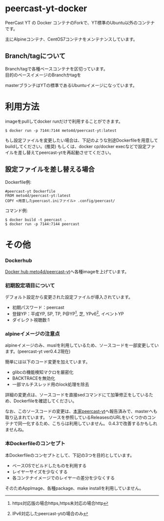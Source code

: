 # peercast-yt-docker

PeerCast YT の Docker コンテナのForkで、YT標準のUbuntu以外のコンテナです。

主にAlpineコンテナ、CentOS7コンテナをメンテナンスしています。

## Branch/tagについて

Branch/tagで各種ベースコンテナを区切っています。  
目的のベースイメージのBranchかtagを

masterブランチはYTの標準であるUbuntuイメージになっています。

# 利用方法

imageをpullしてdocker runだけで利用することができます。

    $ docker run -p 7144:7144 meto4d/peercast-yt:latest

もし設定ファイルを変更したい場合は、下記のような別途Dockerfileを用意してbuildしてください。(推奨)
もしくは、docker cp/docker execなどで設定ファイルを差し替えてpeercast-ytを再起動させてください。

## 設定ファイルを差し替える場合
Dockerfile例:

    #peercast-yt Dockerfile
    FROM meto4d/peercast-yt:latest
    COPY <用意したpeercast.iniファイル> .config/peercast/

コマンド例:

    $ docker build -t peercast .
    $ docker run -p 7144:7144 peercast



# その他

### Dockerhub
[Docker hub meto4d/peercast-yt](https://hub.docker.com/r/meto4d/peercast-yt/)へ各種imageを上げています。

### 初期設定項目について
デフォルト設定から変更された設定ファイルが導入されています。
- 初期パスワード：peercast
- 登録YP：平成YP, SP, TP, P@YP[^P@YP], 芝, YPv6[^YPv6], イベントYP
- ダイレクト視聴数:1

[^P@YP]:https対応版の場合https,https未対応の場合http
[^YPv6]:IPv6対応したpeercast-ytの場合のみ

### alpineイメージの注意点
alpineイメージのみ、muslを利用しているため、ソースコードを一部変更しています。(peercast-yt ver0.4.2現在)

簡単には以下のコード変更を加えています。
- glibcの機能検知マクロを厳密化
- BACKTRACEを無効化
- 一部マルチスレッド用のlock処理を除去

詳細の変更点は、ソースコードを直接sedコマンドにて加筆修正をしているため、Dockerfileを確認してください。

なお、このソースコードの変更は、[本家peercast-yt](https://github.com/plonk/peercast-yt/)へ報告済みで、masterへも取り込まれています。
ソースを参照しているReleasesのURLをいくつかのコンテナで同一化するため、こちらは利用していません。
0.4.3で改善するかもしれませんね。

### 本Dockerfileのコンセプト
本Dockerfileのコンセプトとして、下記の3つを目的としています。 
- ベースOSでビルドしたものを利用する
- レイヤーサイズを少なくする
- 各コンテナイメージでのレイヤーの差分を少なくする

そのためAppImage、各種package、make installを利用していません。  
